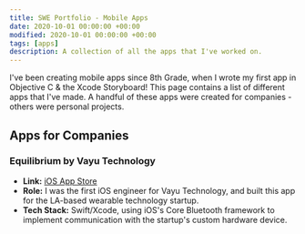 ```yaml
---
title: SWE Portfolio - Mobile Apps
date: 2020-10-01 00:00:00 +00:00
modified: 2020-10-01 00:00:00 +00:00
tags: [apps]
description: A collection of all the apps that I've worked on.
---
```


I've been creating mobile apps since 8th Grade, when I wrote my first app in Objective C & the Xcode Storyboard! This page contains a list of different apps that I've made. A handful of these apps were created for companies - others were personal projects.

## Apps for Companies

### **Equilibrium by Vayu Technology**

- **Link:** [iOS App Store](https://apps.apple.com/us/app/equilibrium-by-vayu-technology/id1264121687)
- **Role:** I was the first iOS engineer for Vayu Technology, and built this app for the LA-based wearable technology startup.
- **Tech Stack:** Swift/Xcode, using iOS's Core Bluetooth framework to implement communication with the startup's custom hardware device.

### 